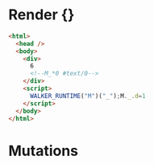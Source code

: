 # Render {}
```html
<html>
  <head />
  <body>
    <div>
      6
      <!--M_*0 #text/0-->
    </div>
    <script>
      WALKER_RUNTIME("M")("_");M._.d=1
    </script>
  </body>
</html>
```

# Mutations
```

```